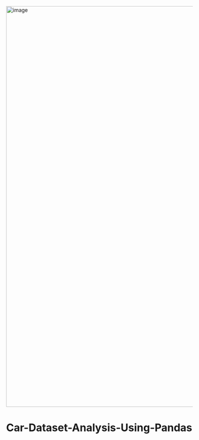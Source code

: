 <img width="1920" height="1080" alt="image" src="https://github.com/user-attachments/assets/81ab8ff6-9b4a-40d8-9fd2-39831db248fa" />


# Car-Dataset-Analysis-Using-Pandas
